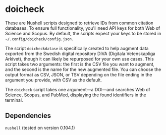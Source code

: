 # doicheck
These are Nushell scripts designed to retrieve IDs from common citation databases. To ensure full functionality, you'll need API keys for both Web of Science and Scopus. By default, the scripts expect your keys to be stored in `~/.config/doicheck/config.json`.

The script `doicheckdatase` is specifically created to help augment data exported from the Swedish digital repository DiVA (Digitala Vetenskapliga Arkivet), though it can likely be repurposed for your own use cases. This script takes two arguments: the first is the CSV file you want to augment, and the second is the name for the new augmented file. You can choose the output format as CSV, JSON, or TSV depending on the file ending in the argument you provide, with CSV as the default.

The `doicheck` script takes one argument—a DOI—and searches Web of Science, Scopus, and PubMed, displaying the found identifiers in the terminal.

## Dependencies
`nushell` (tested on version 0.104.1)

